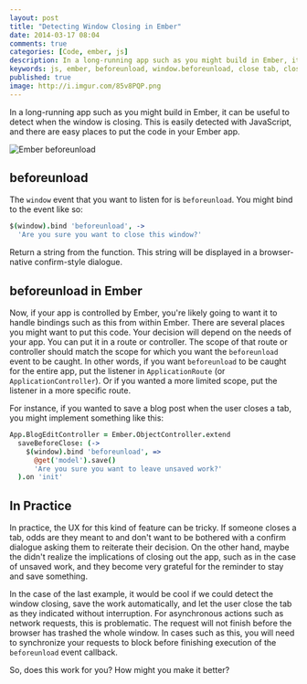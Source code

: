 ```yaml
---
layout: post
title: "Detecting Window Closing in Ember"
date: 2014-03-17 08:04
comments: true
categories: [Code, ember, js]
description: In a long-running app such as you might build in Ember, it can be useful to detect when the window is closing.
keywords: js, ember, beforeunload, window.beforeunload, close tab, close window, save data
published: true
image: http://i.imgur.com/85v8PQP.png
---
```


In a long-running app such as you might build in Ember, it can be useful to detect when the window is closing.  This is easily detected with JavaScript, and there are easy places to put the code in your Ember app.

![Ember beforeunload](http://i.imgur.com/85v8PQP.png)

<!--more-->

## beforeunload

The `window` event that you want to listen for is `beforeunload`.  You might bind to the event like so:

```coffeescript
$(window).bind 'beforeunload', ->
  'Are you sure you want to close this window?'
```

Return a string from the function.  This string will be displayed in a browser-native confirm-style dialogue.

## beforeunload in Ember

Now, if your app is controlled by Ember, you're likely going to want it to handle bindings such as this from within Ember.  There are several places you might want to put this code.  Your decision will depend on the needs of your app.  You can put it in a route or controller.  The scope of that route or controller should match the scope for which you want the `beforeunload` event to be caught.  In other words, if you want `beforeunload` to be caught for the entire app, put the listener in `ApplicationRoute` (or `ApplicationController`).  Or if you wanted a more limited scope, put the listener in a more specific route.

For instance, if you wanted to save a blog post when the user closes a tab, you might implement something like this:

```coffeescript
App.BlogEditController = Ember.ObjectController.extend
  saveBeforeClose: (->
    $(window).bind 'beforeunload', =>
      @get('model').save()
      'Are you sure you want to leave unsaved work?'
  ).on 'init'
```

## In Practice

In practice, the UX for this kind of feature can be tricky.  If someone closes a tab, odds are they meant to and don't want to be bothered with a confirm dialogue asking them to reiterate their decision.  On the other hand, maybe the didn't realize the implications of closing out the app, such as in the case of unsaved work, and they become very grateful for the reminder to stay and save something.

In the case of the last example, it would be cool if we could detect the window closing, save the work automatically, and let the user close the tab as they indicated without interruption.  For asynchronous actions such as network requests, this is problematic.  The request will not finish before the browser has trashed the whole window.  In cases such as this, you will need to synchronize your requests to block before finishing execution of the `beforeunload` event callback.

So, does this work for you?  How might you make it better?